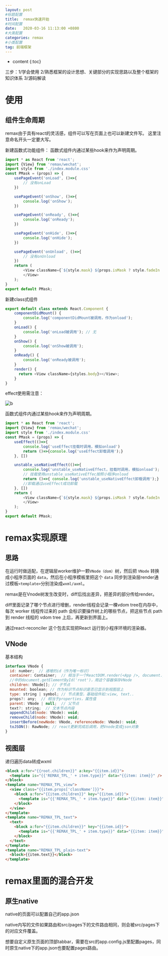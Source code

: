 ```yaml
---
layout: post
#标题配置
title:  remax快速开始
#时间配置
date:   2020-03-16 11:13:00 +0800
#大类配置
categories: remax
#小类配置
tag: 前端框架
---
```


* content
{:toc}

三步：1/学会使用 2/熟悉框架的设计思想、关键部分的实现思路以及整个框架的知识体系 3/源码解读

使用
=======
组件生命周期
-----
remax由于具有react的灵活感，组件可以写在页面上也可以新建文件写。
这里注意命名开头一定要大写。


新建函数式功能组件：
函数式组件内通过某些hook来作为声明周期。
```js
import * as React from 'react';
import {View} from 'remax/wechat';
import style from './index.module.css'
const PMask = (props) => {
    usePageEvent('onLoad', ()=>{
        // 没有onLoad
    })

    usePageEvent('onShow', ()=>{
        console.log('onShow');
    })

    usePageEvent('onReady', ()=>{
        console.log('onReady');
    })

    usePageEvent('onHide', ()=>{
        console.log('onHide');
    })

    usePageEvent('onUnload', ()=>{
        // 没有onUnload
    })
    return (
        <View className={`${style.mask} ${props.isMask ? style.fadeIn : style.fadeOut}`} onClick={props.onClick} style={{display: props.isMask ? '' : 'none'}}>
        </View>
    );
}
export default PMask;

```
新建class式组件
```js
export default class extends React.Component {
    componentDidMount() {
        console.log('componentDidMount被调用，作为onload');
    }   
    onLoad() {
        console.log('onLoad被调用'); // 无
    }
    onShow() {
        console.log('onShow被调用');
    }
    onReady() {
        console.log('onReady被调用');
    }
    render() {
      return <View className={styles.body}></View>;
    }
}
```

effect使用需注意：

![b](https://raw.githubusercontent.com/Sallyfafafa/Sallyfafafa.github.io/master/images/1587354164971.png)

函数式组件内通过某些hook来作为声明周期。
```js
import * as React from 'react';
import {View} from 'remax/wechat';
import style from './index.module.css'
const PMask = (props) => {
    useEffect(()=>{
        console.log('useEffect挂载时调用，模拟onload')
        return ()=>{console.log('useEffect卸载调用');}
    }, [])

    unstable_useNativeEffect(()=>{
        console.log('unstable_useNativeEffect，挂载时调用，模拟onload');
        // 挂载使用unstable_useNativeEffec按照小程序onload
        return ()=>{ console.log('unstable_useNativeEffect卸载调用');} 
        //卸载通过useEffect成功卸载
    }, [])
    return (
        <View className={`${style.mask} ${props.isMask ? style.fadeIn : style.fadeOut}`} onClick={props.onClick} style={{display: props.isMask ? '' : 'none'}}>
        </View>
    );
}
export default PMask;

```


remax实现原理
========

思路
----
在运行时做适配，在逻辑层worker维护一颗`VNode（dom）`树，然后把 `VNode` 转换成小程序页面的 `data`，然后在小程序模板里把这个 `data` 同步到渲染层render通过模板`<template>`分别渲染成`wxml/axml`。

remax是在Vnode树发生改变时，diff后找出差异，把差异的部分传给render。

diff里面记录了哪个节点进行增删，render线程会记录一棵vdom tree在内存中，每次 worker 线程传过来的 path 会标识要操作树上的哪些节点，把这些节点 path 到 render 线程的 vdom tree 上后，再更新到界面上。

通过react-reconciler 这个包去实现把React 运行到小程序环境的渲染器。

VNode
------
基本结构
```js
interface VNode {
  id: number;  // 递增的id（作为唯一标识）
  container: Container;  // 相当于一个ReactDOM.render(<App />, document.getElementById('root')
  //中的document.getElementById('root')，用这个容器保存VNode
  children: VNode[]; // 子节点
  mounted: boolean; // 作为标识节点标识是否已显示到视图层上
  type: string | symbol; // 节点类型，基础组件如:view, text..
  props?: any;  // 相当于properties，属性值
  parent: VNode | null;  // 父节点
  text?: string;  // 文本节点内容
  appendChild(node: VNode): void;
  removeChild(node: VNode): void;
  insertBefore(newNode: VNode, referenceNode: VNode): void;
  toJSON(): RawNode; // react更新完成后调用，把Vnode变成json对象
}
```

视图层
-----
递归遍历data转成wxml
```html
<block a:for="{{root.children}}" a:key="{{item.id}}">
  <template is="{{'REMAX_TPL_' + item.type}}" data="{{item: item}}" />
</block>
<template name="REMAX_TPL_view">
  <view class="{{item.props['className']}}">
    <block a:for="{{item.children}}" key="{{item.id}}">
      <template is="{{'REMAX_TPL_' + item.type}}" data="{{item: item}}" />
    </block>
  </view>
</template>
<template name="REMAX_TPL_text">
  <text>
    <block a:for="{{item.children}}" key="{{item.id}}">
      <template is="{{'REMAX_TPL_' + item.type}}" data="{{item: item}}" />
    </block>
  </text>
</template>
<template name="REMAX_TPL_plain-text">
  <block>{{item.text}}</block>
</template>
```

remax里面的混合开发
=======

原生native
------
native的页面可以配置自己的app.json

native内写的文件如果路由和src/pages下的文件路由相同，则会被src/pages下的对应文件覆盖。

想要自定义原生页面的顶部tabbar，需要在src的app.config.js里配置pages，同时原生native下的app.json也要配置pages路由。



